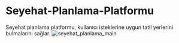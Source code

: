 # Seyehat-Planlama-Platformu
Seyehat planlama platformu, kullanıcı isteklerine uygun tatil yerlerini bulmalarını sağlar.
![seyehat_planlama_main](https://github.com/SevraDemirelli/Seyehat-Planlama-Platformu/assets/148043921/d8639517-90d6-41fc-bb9e-b6b27e91edb8)
